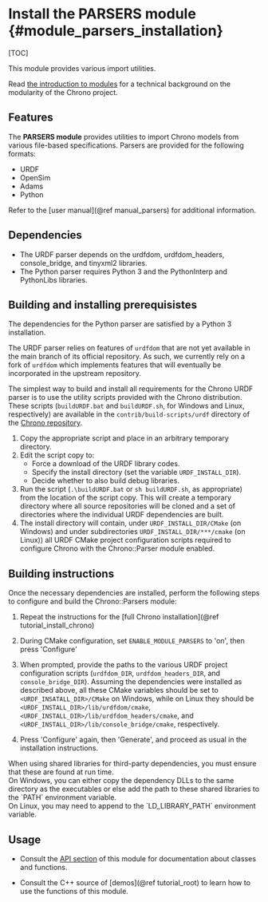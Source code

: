 Install the PARSERS module {#module_parsers_installation}
==========================

[TOC]

This module provides various import utilities.

Read [the introduction to modules](modularity.html) for a technical background on the modularity of the Chrono project.


## Features

The **PARSERS module** provides utilities to import Chrono models from various file-based specifications. Parsers are provided for the following formats:
- URDF
- OpenSim
- Adams
- Python

Refer to the [user manual](@ref manual_parsers) for additional information.

## Dependencies

- The URDF parser depends on the urdfdom, urdfdom_headers, console_bridge, and tinyxml2 libraries.
- The Python parser requires Python 3 and the PythonInterp and PythonLibs libraries.


## Building and installing prerequisistes

The dependencies for the Python parser are satisfied by a Python 3 installation.

The URDF parser relies on features of `urdfdom` that are not yet available in the main branch of its official repository. As such, we currently rely on a fork of `urdfdom` which implements features that will eventually be incorporated in the upstream repository.  

The simplest way to build and install all requirements for the Chrono URDF parser is to use the utility scripts provided with the Chrono distribution. 
These scripts (`buildURDF.bat` and `buildURDF.sh`, for Windows and Linux, respectively) are available in the `contrib/build-scripts/urdf` directory of the [Chrono repository](https://github.com/projectchrono/chrono/tree/main/contrib/build-scripts/urdf). 

1. Copy the appropriate script and place in an arbitrary temporary directory.
2. Edit the script copy to:
   - Force a download of the URDF library codes.
   - Specify the install directory (set the variable `URDF_INSTALL_DIR`).
   - Decide whether to also build debug libraries.
3. Run the script (`.\buildURDF.bat` or `sh buildURDF.sh`, as appropriate) from the location of the script copy. This will create a temporary directory where all source repositories will be cloned and a set of directories where the individual URDF dependencies are built.
4. The install directory will contain, under `URDF_INSTALL_DIR/CMake` (on Windows) and under subdirectories `URDF_INSTALL_DIR/***/cmake` (on Linux)) all URDF CMake project configuration scripts required to configure Chrono with the Chrono::Parser module enabled.


## Building instructions

Once the necessary dependencies are installed, perform the following steps to configure and build the Chrono::Parsers module:

1. Repeat the instructions for the [full Chrono installation](@ref tutorial_install_chrono)
   
2. During CMake configuration, set `ENABLE_MODULE_PARSERS` to 'on', then press 'Configure'

3. When prompted, provide the paths to the various URDF project configuration scripts (`urdfdom_DIR`, `urdfdom_headers_DIR`, and `console_bridge_DIR`). Assuming the dependencies were installed as described above, all these CMake variables should be set to `<URDF_INSATALL_DIR>/CMake` on Windows, while on Linux they should be `<URDF_INSTALL_DIR>/lib/urdfdom/cmake`, `<URDF_INSTALL_DIR>/lib/urdfdom_headers/cmake`, and `<URDF_INSTALL_DIR>/lib/console_bridge/cmake`, respectively.

4. Press 'Configure' again, then 'Generate', and proceed as usual in the installation instructions.


<div class="ce-warning">
When using shared libraries for third-party dependencies, you must ensure that these are found at run time.<br>
On Windows, you can either copy the dependency DLLs to the same directory as the executables or else add the path to these shared libraries to the `PATH` environment variable.<br>
On Linux, you may need to append to the `LD_LIBRARY_PATH` environment variable.
</div>


## Usage

- Consult the [API section](group__parsers__module.html) of this module for documentation about classes and functions.

- Consult the C++ source of [demos](@ref tutorial_root) to learn how to use the functions of this module.
